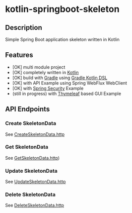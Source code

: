 # kotlin-springboot-skeleton

## Description
Simple Spring Boot application skeleton written in Kotlin

## Features
* [OK] multi module project
* [OK] completely written in [Kotlin](https://kotlinlang.org/) 
* [OK] build with [Gradle](https://gradle.org/) using [Gradle Kotlin DSL](https://docs.gradle.org/current/userguide/kotlin_dsl.html)
* [OK] with API Example using Spring WebFlux WebClient
* [OK] with [Spring Security](https://spring.io/projects/spring-security) Example
* (still in progress) with [Thymeleaf](https://www.thymeleaf.org/) based GUI Example 


## API Endpoints

### Create SkeletonData
See [CreateSkeletonData.http](requests%2FCreateSkeletonData.http)

### Get SkeletonData
See [GetSkeletonData.http](requests%2FGetSkeletonData.http))

### Update SkeletonData
See [UpdateSkeletonData.http](requests%2FUpdateSkeletonData.http)

### Delete SkeletonData
See [DeleteSkeletonData.http](requests%2FDeleteSkeletonData.http)